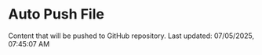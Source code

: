 # Auto Push File

Content that will be pushed to GitHub repository.
Last updated: 07/05/2025, 07:45:07 AM